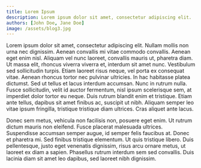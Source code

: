 ```yaml
---
title: Lorem Ipsum
description: Lorem ipsum dolor sit amet, consectetur adipiscing elit.
authors: [John Doe, Jane Doe]
image: /assets/blog3.jpg
---
```


Lorem ipsum dolor sit amet, consectetur adipiscing elit. Nullam mollis non urna nec dignissim. Aenean convallis mi vitae commodo convallis. Aenean eget enim nisl. Aliquam vel nunc laoreet, convallis mauris ut, pharetra diam. Ut massa elit, rhoncus viverra viverra et, interdum sit amet nunc. Vestibulum sed sollicitudin turpis. Etiam laoreet risus neque, vel porta ex consequat vitae. Aenean rhoncus tortor nec pulvinar ultricies. In hac habitasse platea dictumst. Sed ut tellus et lacus interdum accumsan. Nunc in rutrum nulla. Fusce sollicitudin, velit id auctor fermentum, nisl ipsum scelerisque sem, at imperdiet dolor tortor eu neque. Duis rutrum blandit enim et tristique. Etiam ante tellus, dapibus sit amet finibus ac, suscipit ut nibh. Aliquam semper leo vitae ipsum fringilla, tristique tristique diam ultrices. Cras aliquet ante lacus.

Donec sem metus, vehicula non facilisis non, posuere eget enim. Ut rutrum dictum mauris non eleifend. Fusce placerat malesuada ultrices. Suspendisse accumsan semper augue, id semper felis faucibus at. Donec et pharetra mi. Sed finibus tristique elementum. Ut quis tristique libero. Duis pellentesque, justo eget venenatis dignissim, risus arcu ornare metus, ut laoreet ex diam a sapien. Phasellus rutrum interdum sem sed convallis. Duis lacinia diam sit amet leo dapibus, sed laoreet nibh dignissim.
